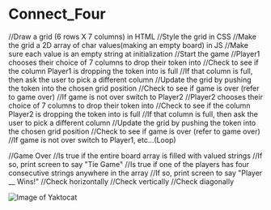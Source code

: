 # Connect_Four

//Draw a grid (6 rows X 7 columns) in HTML
//Style the grid in CSS
//Make the grid a 2D array of char values(making an empty board)  in JS 
//Make sure each value is an empty string at initialization 
//Start the game
	//Player1 chooses their choice of 7 columns to drop their token into
	//Check to see if the column Player1 is dropping the token into is full 
		//If that column is full, then ask the user to pick a different column 
	//Update the grid by pushing the token into the chosen grid position 
	//Check to see if game is over (refer to game over)
	//If game is not over switch to Player2
//Player2 chooses their choice of 7 columns to drop their token into
	//Check to see if the column Player2 is dropping the token into is full 
		//If that column is full, then ask the user to pick a different column 
	//Update the grid by pushing the token into the chosen grid position 
	//Check to see if game is over (refer to game over)
	//If game is not over switch to Player1, etc…(Loop)

//Game Over
	//Is true if the entire board array is filled with valued strings
      //If so, print screen to say "Tie Game"
	//Is true if one of the players has four consecutive strings anywhere in the array 
      //If so, print screen to say "Player __ Wins!"
//Check horizontally 
//Check vertically 
//Check diagonally

![Image of Yaktocat](https://i.imgur.com/Wm3L2Pm.png)
